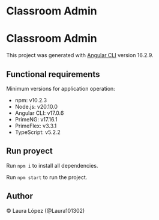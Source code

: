 # Classroom Admin

# Classroom Admin

This project was generated with [Angular CLI](https://github.com/angular/angular-cli) version 16.2.9.

## Functional requirements

Minimum versions for application operation:

- npm: v10.2.3
- Node.js: v20.10.0
- Angular CLI: v17.0.6
- PrimeNG: v17.16.1
- PrimeFlex: v3.3.1
- TypeScript: v5.2.2

## Run proyect

Run `npm i` to install all dependencies.

Run `npm start` to run the project.

## Author

© Laura López (@Laura101302)

